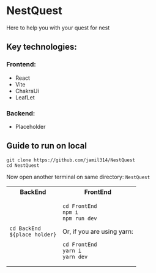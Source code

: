 # NestQuest
Here to help you with your quest for nest
## Key technologies:
### Frontend:
- React
- Vite
- ChakraUi
- LeafLet
### Backend:
- Placeholder
## Guide to run on local
```
git clone https://github.com/jamil314/NestQuest
cd NestQuest
```
Now open another terminal on same directory: `NestQuest`

<table>
<tr>
<th> BackEnd </th>
<th> FrontEnd </th>
</tr>
<tr>
<td>

```
cd BackEnd
${place holder}
```
</td>
<td>

```
cd FrontEnd
npm i
npm run dev
```
Or, if you are using yarn:
```
cd FrontEnd
yarn i
yarn dev
```

</td>
</tr>
</table>

